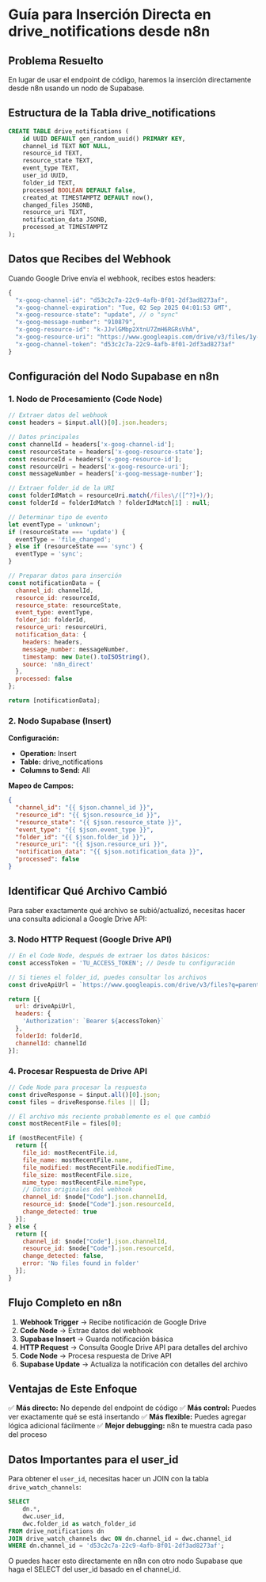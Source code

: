 # Guía para Inserción Directa en drive_notifications desde n8n

## Problema Resuelto
En lugar de usar el endpoint de código, haremos la inserción directamente desde n8n usando un nodo de Supabase.

## Estructura de la Tabla drive_notifications
```sql
CREATE TABLE drive_notifications (
    id UUID DEFAULT gen_random_uuid() PRIMARY KEY,
    channel_id TEXT NOT NULL,
    resource_id TEXT,
    resource_state TEXT,
    event_type TEXT,
    user_id UUID,
    folder_id TEXT,
    processed BOOLEAN DEFAULT false,
    created_at TIMESTAMPTZ DEFAULT now(),
    changed_files JSONB,
    resource_uri TEXT,
    notification_data JSONB,
    processed_at TIMESTAMPTZ
);
```

## Datos que Recibes del Webhook
Cuando Google Drive envía el webhook, recibes estos headers:

```javascript
{
  "x-goog-channel-id": "d53c2c7a-22c9-4afb-8f01-2df3ad8273af",
  "x-goog-channel-expiration": "Tue, 02 Sep 2025 04:01:53 GMT",
  "x-goog-resource-state": "update", // o "sync"
  "x-goog-message-number": "910879",
  "x-goog-resource-id": "k-JJvlGMbp2XtnU7ZmH6RGRsVhA",
  "x-goog-resource-uri": "https://www.googleapis.com/drive/v3/files/1y-VHDmIi3j4VxAp7gduTEy4zHAG_XL-H?alt=json&null",
  "x-goog-channel-token": "d53c2c7a-22c9-4afb-8f01-2df3ad8273af"
}
```

## Configuración del Nodo Supabase en n8n

### 1. Nodo de Procesamiento (Code Node)
```javascript
// Extraer datos del webhook
const headers = $input.all()[0].json.headers;

// Datos principales
const channelId = headers['x-goog-channel-id'];
const resourceState = headers['x-goog-resource-state'];
const resourceId = headers['x-goog-resource-id'];
const resourceUri = headers['x-goog-resource-uri'];
const messageNumber = headers['x-goog-message-number'];

// Extraer folder_id de la URI
const folderIdMatch = resourceUri.match(/files\/([^?]+)/);
const folderId = folderIdMatch ? folderIdMatch[1] : null;

// Determinar tipo de evento
let eventType = 'unknown';
if (resourceState === 'update') {
  eventType = 'file_changed';
} else if (resourceState === 'sync') {
  eventType = 'sync';
}

// Preparar datos para inserción
const notificationData = {
  channel_id: channelId,
  resource_id: resourceId,
  resource_state: resourceState,
  event_type: eventType,
  folder_id: folderId,
  resource_uri: resourceUri,
  notification_data: {
    headers: headers,
    message_number: messageNumber,
    timestamp: new Date().toISOString(),
    source: 'n8n_direct'
  },
  processed: false
};

return [notificationData];
```

### 2. Nodo Supabase (Insert)
**Configuración:**
- **Operation:** Insert
- **Table:** drive_notifications
- **Columns to Send:** All

**Mapeo de Campos:**
```json
{
  "channel_id": "{{ $json.channel_id }}",
  "resource_id": "{{ $json.resource_id }}",
  "resource_state": "{{ $json.resource_state }}",
  "event_type": "{{ $json.event_type }}",
  "folder_id": "{{ $json.folder_id }}",
  "resource_uri": "{{ $json.resource_uri }}",
  "notification_data": "{{ $json.notification_data }}",
  "processed": false
}
```

## Identificar Qué Archivo Cambió

Para saber exactamente qué archivo se subió/actualizó, necesitas hacer una consulta adicional a Google Drive API:

### 3. Nodo HTTP Request (Google Drive API)
```javascript
// En el Code Node, después de extraer los datos básicos:
const accessToken = 'TU_ACCESS_TOKEN'; // Desde tu configuración

// Si tienes el folder_id, puedes consultar los archivos
const driveApiUrl = `https://www.googleapis.com/drive/v3/files?q=parents in '${folderId}'&orderBy=modifiedTime desc&pageSize=5`;

return [{
  url: driveApiUrl,
  headers: {
    'Authorization': `Bearer ${accessToken}`
  },
  folderId: folderId,
  channelId: channelId
}];
```

### 4. Procesar Respuesta de Drive API
```javascript
// Code Node para procesar la respuesta
const driveResponse = $input.all()[0].json;
const files = driveResponse.files || [];

// El archivo más reciente probablemente es el que cambió
const mostRecentFile = files[0];

if (mostRecentFile) {
  return [{
    file_id: mostRecentFile.id,
    file_name: mostRecentFile.name,
    file_modified: mostRecentFile.modifiedTime,
    file_size: mostRecentFile.size,
    mime_type: mostRecentFile.mimeType,
    // Datos originales del webhook
    channel_id: $node["Code"].json.channelId,
    resource_id: $node["Code"].json.resourceId,
    change_detected: true
  }];
} else {
  return [{
    channel_id: $node["Code"].json.channelId,
    resource_id: $node["Code"].json.resourceId,
    change_detected: false,
    error: 'No files found in folder'
  }];
}
```

## Flujo Completo en n8n

1. **Webhook Trigger** → Recibe notificación de Google Drive
2. **Code Node** → Extrae datos del webhook
3. **Supabase Insert** → Guarda notificación básica
4. **HTTP Request** → Consulta Google Drive API para detalles del archivo
5. **Code Node** → Procesa respuesta de Drive API
6. **Supabase Update** → Actualiza la notificación con detalles del archivo

## Ventajas de Este Enfoque

✅ **Más directo:** No depende del endpoint de código
✅ **Más control:** Puedes ver exactamente qué se está insertando
✅ **Más flexible:** Puedes agregar lógica adicional fácilmente
✅ **Mejor debugging:** n8n te muestra cada paso del proceso

## Datos Importantes para el user_id

Para obtener el `user_id`, necesitas hacer un JOIN con la tabla `drive_watch_channels`:

```sql
SELECT 
    dn.*,
    dwc.user_id,
    dwc.folder_id as watch_folder_id
FROM drive_notifications dn
JOIN drive_watch_channels dwc ON dn.channel_id = dwc.channel_id
WHERE dn.channel_id = 'd53c2c7a-22c9-4afb-8f01-2df3ad8273af';
```

O puedes hacer esto directamente en n8n con otro nodo Supabase que haga el SELECT del user_id basado en el channel_id.